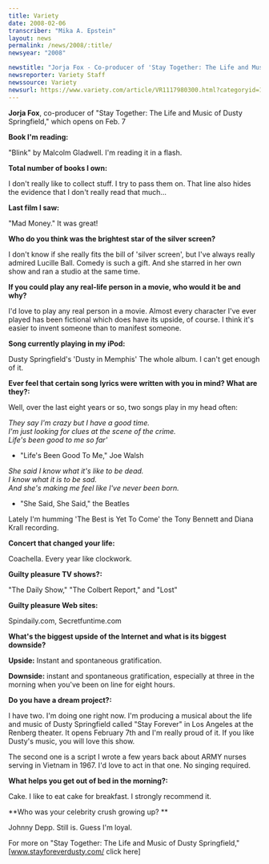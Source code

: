 ```yaml
---
title: Variety
date: 2008-02-06
transcriber: "Mika A. Epstein"
layout: news
permalink: /news/2008/:title/
newsyear: "2008"

newstitle: "Jorja Fox - Co-producer of 'Stay Together: The Life and Music of Dusty Springfield,' which opens on Feb. 7  "
newsreporter: Variety Staff
newssource: Variety
newsurl: https://www.variety.com/article/VR1117980300.html?categoryid=15&cs=1
---
```


**Jorja Fox**, co-producer of "Stay Together: The Life and Music of Dusty Springfield," which opens on Feb. 7

**Book I'm reading:**

"Blink" by Malcolm Gladwell. I'm reading it in a flash.

**Total number of books I own:**

I don't really like to collect stuff. I try to pass them on. That line also hides the evidence that I don't really read that much...

**Last film I saw:**

"Mad Money." It was great!

**Who do you think was the brightest star of the silver screen?**

I don't know if she really fits the bill of 'silver screen', but I've always really admired Lucille Ball. Comedy is such a gift. And she starred in her own show and ran a studio at the same time.

**If you could play any real-life person in a movie, who would it be and why?**

I'd love to play any real person in a movie. Almost every character I've ever played has been fictional which does have its upside, of course. I think it's easier to invent someone than to manifest someone.

**Song currently playing in my iPod:**

Dusty Springfield's 'Dusty in Memphis' The whole album. I can't get enough of it.

**Ever feel that certain song lyrics were written with you in mind? What are they?:**

Well, over the last eight years or so, two songs play in my head often:

*They say I'm crazy but I have a good time.\
I'm just looking for clues at the scene of the crime.\
Life's been good to me so far'*

- "Life's Been Good To Me," Joe Walsh

*She said I know what it's like to be dead.\
I know what it is to be sad.\
And she's making me feel like I've never been born.*

- "She Said, She Said," the Beatles

Lately I'm humming 'The Best is Yet To Come' the Tony Bennett and Diana Krall recording.

**Concert that changed your life:**

Coachella. Every year like clockwork.

**Guilty pleasure TV shows?:**

"The Daily Show," "The Colbert Report," and "Lost"

**Guilty pleasure Web sites:**

Spindaily.com, Secretfuntime.com

**What's the biggest upside of the Internet and what is its biggest downside?**

**Upside:** Instant and spontaneous gratification.

**Downside:** instant and spontaneous gratification, especially at three in the morning when you've been on line for eight hours.

**Do you have a dream project?:**

I have two. I'm doing one right now. I'm producing a musical about the life and music of Dusty Springfield called "Stay Forever" in Los Angeles at the Renberg theater. It opens February 7th and I'm really proud of it. If you like Dusty's music, you will love this show.

The second one is a script I wrote a few years back about ARMY nurses serving in Vietnam in 1967. I'd love to act in that one. No singing required.

**What helps you get out of bed in the morning?:**

Cake. I like to eat cake for breakfast. I strongly recommend it.

**Who was your celebrity crush growing up? **

Johnny Depp. Still is. Guess I'm loyal.

For more on "Stay Together: The Life and Music of Dusty Springfield," [www.stayforeverdusty.com/ click here]
